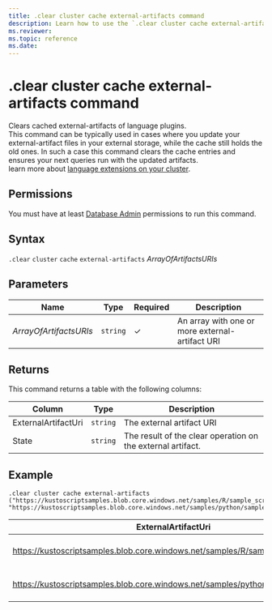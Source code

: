 ```yaml
---
title: .clear cluster cache external-artifacts command
description: Learn how to use the `.clear cluster cache external-artifacts` command to clear cached external-artifacts of language plugins.
ms.reviewer: 
ms.topic: reference
ms.date: 
---
```

# .clear cluster cache external-artifacts command

Clears cached external-artifacts of language plugins.  
This command can be typically used in cases where you update your external-artifact files in your external storage, while the cache still holds the old ones. In such a case this command clears the cache entries and ensures your next queries run with the updated artifacts.  
learn more about [language extensions on your cluster](../language-extensions.md).

## Permissions

You must have at least [Database Admin](access-control/role-based-access-control.md) permissions to run this command.

## Syntax

`.clear` `cluster` `cache` `external-artifacts` *ArrayOfArtifactsURIs*


## Parameters

| Name | Type | Required | Description |
|--|--|--|--|
| *ArrayOfArtifactsURIs* | `string` | &check;  | An array with one or more external-artifact URI |


## Returns

This command returns a table with the following columns:

|Column    |Type    |Description
|---|---|---
|ExternalArtifactUri|`string`|The external artifact URI
|State|`string`|The result of the clear operation on the external artifact.

## Example

```kusto
.clear cluster cache external-artifacts ("https://kustoscriptsamples.blob.core.windows.net/samples/R/sample_script.r", "https://kustoscriptsamples.blob.core.windows.net/samples/python/sample_script.py")
```

|ExternalArtifactUri|State|
|---|---|
|https://kustoscriptsamples.blob.core.windows.net/samples/R/sample_script.r|Cleared successfully on all nodes
|https://kustoscriptsamples.blob.core.windows.net/samples/python/sample_script.py|Cleared successfully on all nodes

	
	
	
